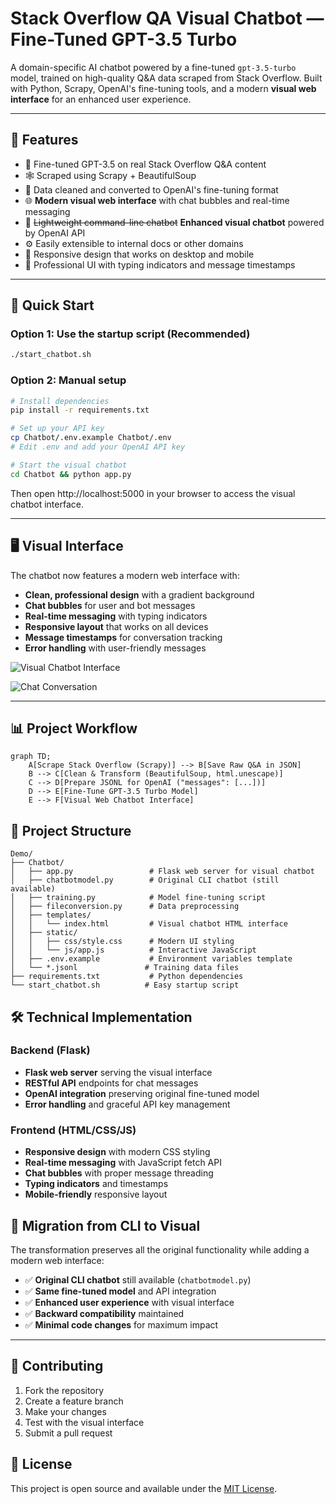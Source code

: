 # Stack Overflow QA Visual Chatbot — Fine-Tuned GPT-3.5 Turbo

A domain-specific AI chatbot powered by a fine-tuned `gpt-3.5-turbo` model, trained on high-quality Q&A data scraped from Stack Overflow. Built with Python, Scrapy, OpenAI's fine-tuning tools, and a modern **visual web interface** for an enhanced user experience.

---

## 🔧 Features

- 🧠 Fine-tuned GPT-3.5 on real Stack Overflow Q&A content
- 🕸 Scraped using Scrapy + BeautifulSoup
- 🧹 Data cleaned and converted to OpenAI's fine-tuning format
- 🌐 **Modern visual web interface** with chat bubbles and real-time messaging
- 💬 ~~Lightweight command-line chatbot~~ **Enhanced visual chatbot** powered by OpenAI API
- ⚙️ Easily extensible to internal docs or other domains
- 📱 Responsive design that works on desktop and mobile
- 🎨 Professional UI with typing indicators and message timestamps

---

## 🚀 Quick Start

### Option 1: Use the startup script (Recommended)
```bash
./start_chatbot.sh
```

### Option 2: Manual setup
```bash
# Install dependencies
pip install -r requirements.txt

# Set up your API key
cp Chatbot/.env.example Chatbot/.env
# Edit .env and add your OpenAI API key

# Start the visual chatbot
cd Chatbot && python app.py
```

Then open http://localhost:5000 in your browser to access the visual chatbot interface.

---

## 🖥️ Visual Interface

The chatbot now features a modern web interface with:

- **Clean, professional design** with a gradient background
- **Chat bubbles** for user and bot messages
- **Real-time messaging** with typing indicators
- **Responsive layout** that works on all devices
- **Message timestamps** for conversation tracking
- **Error handling** with user-friendly messages

![Visual Chatbot Interface](https://github.com/user-attachments/assets/4262f454-5954-4ec3-b3fb-861fe4b3557a)

![Chat Conversation](https://github.com/user-attachments/assets/60d908c8-b11e-4b9d-a42d-3a23b19b85d9)

---

## 📊 Project Workflow

```mermaid
graph TD;
    A[Scrape Stack Overflow (Scrapy)] --> B[Save Raw Q&A in JSON]
    B --> C[Clean & Transform (BeautifulSoup, html.unescape)]
    C --> D[Prepare JSONL for OpenAI ("messages": [...])]
    D --> E[Fine-Tune GPT-3.5 Turbo Model]
    E --> F[Visual Web Chatbot Interface]
```

## 📁 Project Structure

```
Demo/
├── Chatbot/
│   ├── app.py                 # Flask web server for visual chatbot
│   ├── chatbotmodel.py        # Original CLI chatbot (still available)
│   ├── training.py            # Model fine-tuning script
│   ├── fileconversion.py      # Data preprocessing
│   ├── templates/
│   │   └── index.html         # Visual chatbot HTML interface
│   ├── static/
│   │   ├── css/style.css      # Modern UI styling
│   │   └── js/app.js          # Interactive JavaScript
│   ├── .env.example           # Environment variables template
│   └── *.jsonl               # Training data files
├── requirements.txt           # Python dependencies
└── start_chatbot.sh          # Easy startup script
```

## 🛠️ Technical Implementation

### Backend (Flask)
- **Flask web server** serving the visual interface
- **RESTful API** endpoints for chat messages
- **OpenAI integration** preserving original fine-tuned model
- **Error handling** and graceful API key management

### Frontend (HTML/CSS/JS)
- **Responsive design** with modern CSS styling
- **Real-time messaging** with JavaScript fetch API
- **Chat bubbles** with proper message threading
- **Typing indicators** and timestamps
- **Mobile-friendly** responsive layout

## 🔄 Migration from CLI to Visual

The transformation preserves all the original functionality while adding a modern web interface:

- ✅ **Original CLI chatbot** still available (`chatbotmodel.py`)
- ✅ **Same fine-tuned model** and API integration
- ✅ **Enhanced user experience** with visual interface
- ✅ **Backward compatibility** maintained
- ✅ **Minimal code changes** for maximum impact

---

## 🤝 Contributing

1. Fork the repository
2. Create a feature branch
3. Make your changes
4. Test with the visual interface
5. Submit a pull request

## 📝 License

This project is open source and available under the [MIT License](LICENSE).